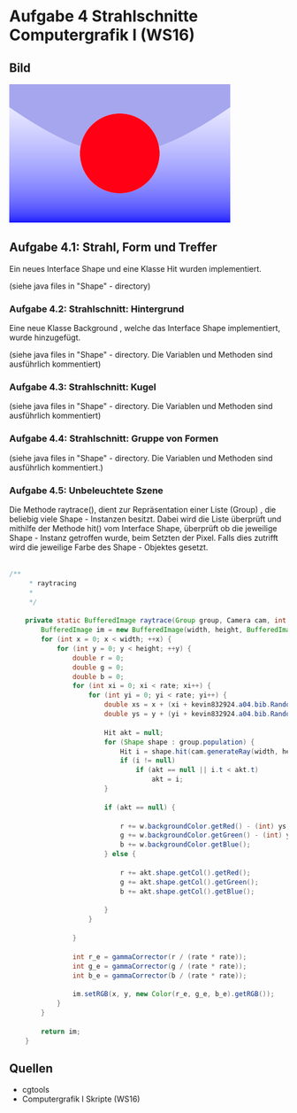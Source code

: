 # Aufgabe 4 Strahlschnitte  Computergrafik I (WS16)


## Bild

![](a04.png)



## Aufgabe 4.1: Strahl, Form und Treffer

Ein neues Interface Shape und eine Klasse Hit wurden implementiert.

(siehe java files in "Shape" - directory)



### Aufgabe 4.2: Strahlschnitt: Hintergrund

Eine neue Klasse Background , welche das Interface Shape implementiert, wurde hinzugefügt.

(siehe java files in "Shape" - directory. Die Variablen und Methoden sind ausführlich kommentiert)

### Aufgabe 4.3: Strahlschnitt: Kugel

(siehe java files in "Shape" - directory. Die Variablen und Methoden sind ausführlich kommentiert)

### Aufgabe 4.4: Strahlschnitt: Gruppe von Formen

(siehe java files in "Shape" - directory. Die Variablen und Methoden sind ausführlich kommentiert.)


### Aufgabe 4.5: Unbeleuchtete Szene

Die Methode raytrace(), dient zur Repräsentation einer Liste (Group) , die beliebig viele Shape - Instanzen besitzt. Dabei wird die Liste überprüft und mithilfe der Methode hit() vom Interface Shape,
überprüft ob die jeweilige Shape - Instanz getroffen wurde, beim Setzten der Pixel. Falls dies zutrifft wird die jeweilige Farbe des Shape - Objektes gesetzt. 


```java

/**
	 * raytracing
	 *
	 */

	private static BufferedImage raytrace(Group group, Camera cam, int rate) {
		BufferedImage im = new BufferedImage(width, height, BufferedImage.TYPE_INT_RGB);
		for (int x = 0; x < width; ++x) {
			for (int y = 0; y < height; ++y) {
				double r = 0;
				double g = 0;
				double b = 0;
				for (int xi = 0; xi < rate; xi++) {
					for (int yi = 0; yi < rate; yi++) {
						double xs = x + (xi + kevin832924.a04.bib.Random.random()) / rate;
						double ys = y + (yi + kevin832924.a04.bib.Random.random()) / rate;

						Hit akt = null;
						for (Shape shape : group.population) {
							Hit i = shape.hit(cam.generateRay(width, height, xs, ys));
							if (i != null)
								if (akt == null || i.t < akt.t)
									akt = i;
						}

						if (akt == null) {

							r += w.backgroundColor.getRed() - (int) ys;
							g += w.backgroundColor.getGreen() - (int) ys;
							b += w.backgroundColor.getBlue();
						} else {

							r += akt.shape.getCol().getRed();
							g += akt.shape.getCol().getGreen();
							b += akt.shape.getCol().getBlue();

						}
					}

				}

				int r_e = gammaCorrector(r / (rate * rate));
				int g_e = gammaCorrector(g / (rate * rate));
				int b_e = gammaCorrector(b / (rate * rate));

				im.setRGB(x, y, new Color(r_e, g_e, b_e).getRGB());
			}
		}

		return im;
	}


```


## Quellen

- cgtools 
- Computergrafik I Skripte (WS16)
